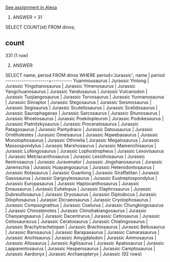 [See assignment in Alexa](https://alexa.bitmaker.co/cohorts/72/assignments/2247/latest)

1. ANSWER = 31

SELECT COUNT(id) FROM dinos;

count
-------
  331
(1 row)


2. ANSWER:

SELECT name, period FROM dinos WHERE period='Jurassic';
        name         |  period  
---------------------+----------
 Yuanmousaurus       | Jurassic
 Yinlong             | Jurassic
 Yingshanosaurus     | Jurassic
 Yimenosaurus        | Jurassic
 Yangchuanosaurus    | Jurassic
 Yandusaurus         | Jurassic
 Vulcanodon          | Jurassic
 Tuojiangosaurus     | Jurassic
 Torvosaurus         | Jurassic
 Yunnanosaurus       | Jurassic
 Sinraptor           | Jurassic
 Stegosaurus         | Jurassic
 Seismosaurus        | Jurassic
 Segisaurus          | Jurassic
 Scutellosaurus      | Jurassic
 Scelidosaurus       | Jurassic
 Saurophaganax       | Jurassic
 Sarcosaurus         | Jurassic
 Shunosaurus         | Jurassic
 Rhoetosaurus        | Jurassic
 Poekilopleuron      | Jurassic
 Podokesaurus        | Jurassic
 Piatnitzkysaurus    | Jurassic
 Proceratosaurus     | Jurassic
 Patagosaurus        | Jurassic
 Pantydraco          | Jurassic
 Datousaurus         | Jurassic
 Ornitholestes       | Jurassic
 Omeisaurus          | Jurassic
 Nqwebasaurus        | Jurassic
 Monolophosaurus     | Jurassic
 Othnielia           | Jurassic
 Megalosaurus        | Jurassic
 Massospondylus      | Jurassic
 Marshosaurus        | Jurassic
 Mamenchisaurus      | Jurassic
 Lufengosaurus       | Jurassic
 Lophostropheus      | Jurassic
 Lexovisaurus        | Jurassic
 Metriacanthosaurus  | Jurassic
 Lesothosaurus       | Jurassic
 Kentrosaurus        | Jurassic
 Juravenator         | Jurassic
 Jingshanosaurus     | Jurassic
 Janenschia          | Jurassic
 Huayangosaurus      | Jurassic
 Heterodontosaurus   | Jurassic
 Kotasaurus          | Jurassic
 Guanlong            | Jurassic
 Giraffatitan        | Jurassic
 Gasosaurus          | Jurassic
 Gargoyleosaurus     | Jurassic
 Eustreptospondylus  | Jurassic
 Europasaurus        | Jurassic
 Haplocanthosaurus   | Jurassic
 Emausaurus          | Jurassic
 Euhelopus           | Jurassic
 Elaphrosaurus       | Jurassic
 Dubreuillosaurus    | Jurassic
 Dryosaurus          | Jurassic
 Diplodocus          | Jurassic
 Dilophosaurus       | Jurassic
 Dicraeosaurus       | Jurassic
 Cryolophosaurus     | Jurassic
 Compsognathus       | Jurassic
 Coelurus            | Jurassic
 Chungkingosaurus    | Jurassic
 Chirostenotes       | Jurassic
 Chinshakiangosaurus | Jurassic
 Chaoyangsaurus      | Jurassic
 Dacentrurus         | Jurassic
 Cetiosaurus         | Jurassic
 Cetiosauriscus      | Jurassic
 Ceratosaurus        | Jurassic
 Chialingosaurus     | Jurassic
 Brachytrachelopan   | Jurassic
 Brachiosaurus       | Jurassic
 Bellusaurus         | Jurassic
 Barosaurus          | Jurassic
 Barapasaurus        | Jurassic
 Camarasaurus        | Jurassic
 Anchisaurus         | Jurassic
 Amygdalodon         | Jurassic
 Ammosaurus          | Jurassic
 Allosaurus          | Jurassic
 Agilisaurus         | Jurassic
 Apatosaurus         | Jurassic
 Lapparentosaurus    | Jurassic
 Hesperosaurus       | Jurassic
 Camptosaurus        | Jurassic
 Aardonyx            | Jurassic
 Archaeopteryx       | Jurassic
(92 rows)
